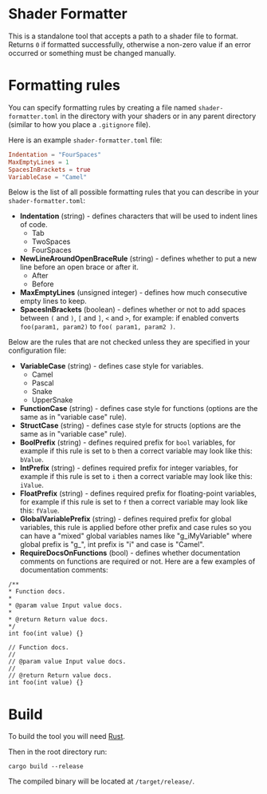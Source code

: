 # Shader Formatter

This is a standalone tool that accepts a path to a shader file to format. Returns `0` if formatted successfully, otherwise a non-zero value if an error occurred or something must be changed manually.

# Formatting rules

You can specify formatting rules by creating a file named `shader-formatter.toml` in the directory with your shaders or in any parent directory (similar to how you place a `.gitignore` file).

Here is an example `shader-formatter.toml` file:

```TOML
Indentation = "FourSpaces"
MaxEmptyLines = 1
SpacesInBrackets = true
VariableCase = "Camel"
```

Below is the list of all possible formatting rules that you can describe in your `shader-formatter.toml`:

- **Indentation** (string) - defines characters that will be used to indent lines of code.
    - Tab
    - TwoSpaces
    - FourSpaces
- **NewLineAroundOpenBraceRule** (string) - defines whether to put a new line before an open brace or after it.
    - After
    - Before
- **MaxEmptyLines** (unsigned integer) - defines how much consecutive empty lines to keep.
- **SpacesInBrackets** (boolean) - defines whether or not to add spaces between `(` and `)`, `[` and `]`, `<` and `>`, for example: if enabled converts `foo(param1, param2)` to `foo( param1, param2 )`.

Below are the rules that are not checked unless they are specified in your configuration file:

- **VariableCase** (string) - defines case style for variables.
    - Camel
    - Pascal
    - Snake
    - UpperSnake
- **FunctionCase** (string) - defines case style for functions (options are the same as in "variable case" rule).
- **StructCase** (string) - defines case style for structs (options are the same as in "variable case" rule).
- **BoolPrefix** (string) - defines required prefix for `bool` variables, for example if this rule is set to `b` then a correct variable may look like this: `bValue`.
- **IntPrefix** (string) - defines required prefix for integer variables, for example if this rule is set to `i` then a correct variable may look like this: `iValue`.
- **FloatPrefix** (string) - defines required prefix for floating-point variables, for example if this rule is set to `f` then a correct variable may look like this: `fValue`.
- **GlobalVariablePrefix** (string) - defines required prefix for global variables, this rule is applied before other prefix and case rules so you can have a "mixed" global variables names like "g_iMyVariable" where global prefix is "g_", int prefix is "i" and case is "Camel".
- **RequireDocsOnFunctions** (bool) - defines whether documentation comments on functions are required or not. Here are a few examples of documentation comments:

```
/**
* Function docs.
*
* @param value Input value docs.
*
* @return Return value docs.
*/
int foo(int value) {}

// Function docs.
// 
// @param value Input value docs.
// 
// @return Return value docs.
int foo(int value) {}
```

# Build

To build the tool you will need [Rust](https://www.rust-lang.org/tools/install).

Then in the root directory run:

```
cargo build --release
```

The compiled binary will be located at `/target/release/`.